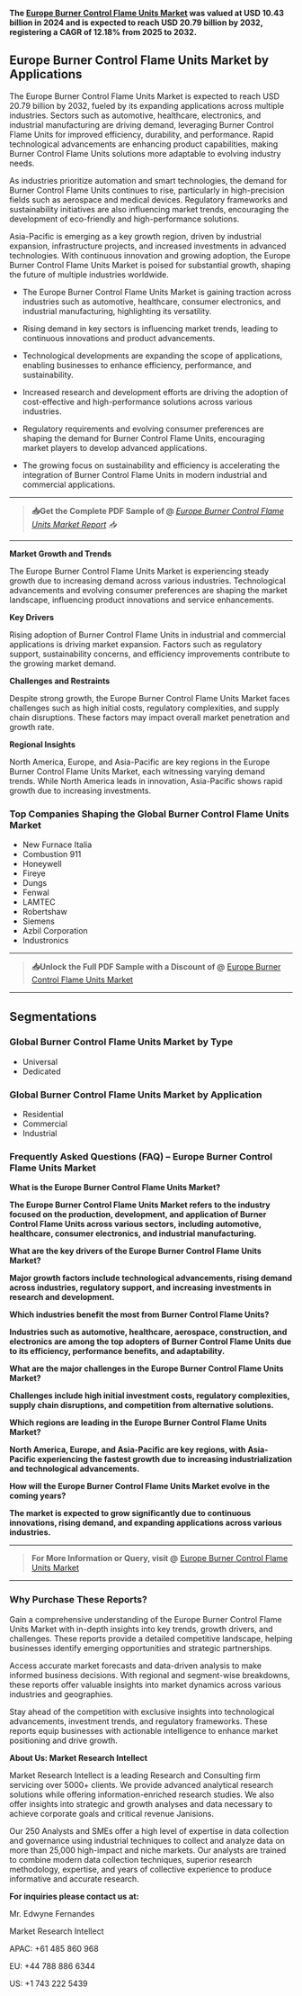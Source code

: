 <p><strong>The <a href="https://www.marketresearchintellect.com/download-sample/?rid=1036561&amp;utm_source=Pulse-April-Europe&amp;utm_medium=852">Europe Burner Control Flame Units Market</a> was valued at USD 10.43 billion in 2024 and is expected to reach USD 20.79 billion by 2032, registering a CAGR of 12.18% from 2025 to 2032.</strong></p><h2>Europe Burner Control Flame Units Market by Applications&nbsp;</h2><p><p>The Europe Burner Control Flame Units Market is expected to reach USD 20.79 billion by 2032, fueled by its expanding applications across multiple industries. Sectors such as automotive, healthcare, electronics, and industrial manufacturing are driving demand, leveraging Burner Control Flame Units for improved efficiency, durability, and performance. Rapid technological advancements are enhancing product capabilities, making Burner Control Flame Units solutions more adaptable to evolving industry needs.</p><p>As industries prioritize automation and smart technologies, the demand for Burner Control Flame Units continues to rise, particularly in high-precision fields such as aerospace and medical devices. Regulatory frameworks and sustainability initiatives are also influencing market trends, encouraging the development of eco-friendly and high-performance solutions.</p><p>Asia-Pacific is emerging as a key growth region, driven by industrial expansion, infrastructure projects, and increased investments in advanced technologies. With continuous innovation and growing adoption, the Europe Burner Control Flame Units Market is poised for substantial growth, shaping the future of multiple industries worldwide.</p></p><ul><li><p>The Europe Burner Control Flame Units Market is gaining traction across industries such as automotive, healthcare, consumer electronics, and industrial manufacturing, highlighting its versatility.</p></li><li><p>Rising demand in key sectors is influencing market trends, leading to continuous innovations and product advancements.</p></li><li><p>Technological developments are expanding the scope of applications, enabling businesses to enhance efficiency, performance, and sustainability.</p></li><li><p>Increased research and development efforts are driving the adoption of cost-effective and high-performance solutions across various industries.</p></li><li><p>Regulatory requirements and evolving consumer preferences are shaping the demand for Burner Control Flame Units, encouraging market players to develop advanced applications.</p></li><li><p>The growing focus on sustainability and efficiency is accelerating the integration of Burner Control Flame Units in modern industrial and commercial applications.</p></li></ul><hr /><blockquote><p><strong><span class="font-[700]">📥Get the Complete PDF Sample of @ </span></strong><em><span class="font-[700]"><a href="https://www.marketresearchintellect.com/download-sample/?rid=1036561&amp;utm_source=Pulse-April-Europe&amp;utm_medium=852" target="_blank" data-tracking-control-name="article-ssr-frontend-pulse_little-text-block" data-tracking-will-navigate="" data-test-link="">Europe Burner Control Flame Units Market Report</a>&nbsp;📥</span></em></p></blockquote><hr /><p class="" data-start="77" data-end="360"><strong data-start="77" data-end="105">Market Growth and Trends</strong></p><p class="" data-start="77" data-end="360">The Europe Burner Control Flame Units Market is experiencing steady growth due to increasing demand across various industries. Technological advancements and evolving consumer preferences are shaping the market landscape, influencing product innovations and service enhancements.</p><p class="" data-start="362" data-end="606"><strong data-start="362" data-end="377">Key Drivers</strong></p><p class="" data-start="362" data-end="606">Rising adoption of Burner Control Flame Units in industrial and commercial applications is driving market expansion. Factors such as regulatory support, sustainability concerns, and efficiency improvements contribute to the growing market demand.</p><p class="" data-start="608" data-end="849"><strong data-start="608" data-end="637">Challenges and Restraints</strong></p><p class="" data-start="608" data-end="849">Despite strong growth, the Europe Burner Control Flame Units Market faces challenges such as high initial costs, regulatory complexities, and supply chain disruptions. These factors may impact overall market penetration and growth rate.</p><p class="" data-start="851" data-end="1095"><strong data-start="851" data-end="872">Regional Insights</strong></p><p class="" data-start="851" data-end="1095">North America, Europe, and Asia-Pacific are key regions in the Europe Burner Control Flame Units Market, each witnessing varying demand trends. While North America leads in innovation, Asia-Pacific shows rapid growth due to increasing investments.</p><p><h3>Top Companies Shaping the Global Burner Control Flame Units Market </h3><ul><li>New Furnace Italia</li><li>Combustion 911</li><li>Honeywell</li><li>Fireye</li><li>Dungs</li><li>Fenwal</li><li>LAMTEC</li><li>Robertshaw</li><li>Siemens</li><li>Azbil Corporation</li><li>Industronics</li></ul></p><hr /><blockquote><p><strong>📥Unlock the Full PDF Sample with a Discount of @</strong> <a href="https://www.marketresearchintellect.com/ask-for-discount/?rid=1036561&amp;utm_source=Pulse-April-Europe&amp;utm_medium=852">Europe Burner Control Flame Units Market</a></p></blockquote><hr /><p><h2>Segmentations</h2><h3>Global Burner Control Flame Units Market by Type</h3><ul><li>Universal</li><li>Dedicated</li></ul><h3>Global Burner Control Flame Units Market by Application</h3><ul><li>Residential</li><li>Commercial</li><li>Industrial</li></ul></p><h3><strong>Frequently Asked Questions (FAQ) &ndash; Europe Burner Control Flame Units Market</strong></h3><p><strong>What is the Europe Burner Control Flame Units Market?</strong></p><p><strong>The Europe Burner Control Flame Units Market refers to the industry focused on the production, development, and application of Burner Control Flame Units across various sectors, including automotive, healthcare, consumer electronics, and industrial manufacturing.</strong></p><p><strong>What are the key drivers of the Europe Burner Control Flame Units Market?</strong></p><p><strong>Major growth factors include technological advancements, rising demand across industries, regulatory support, and increasing investments in research and development.</strong></p><p><strong>Which industries benefit the most from Burner Control Flame Units?</strong></p><p><strong>Industries such as automotive, healthcare, aerospace, construction, and electronics are among the top adopters of Burner Control Flame Units due to its efficiency, performance benefits, and adaptability.</strong></p><p><strong>What are the major challenges in the Europe Burner Control Flame Units Market?</strong></p><p><strong>Challenges include high initial investment costs, regulatory complexities, supply chain disruptions, and competition from alternative solutions.</strong></p><p><strong>Which regions are leading in the Europe Burner Control Flame Units Market?</strong></p><p><strong>North America, Europe, and Asia-Pacific are key regions, with Asia-Pacific experiencing the fastest growth due to increasing industrialization and technological advancements.</strong></p><p><strong>How will the Europe Burner Control Flame Units Market evolve in the coming years?</strong></p><p><strong>The market is expected to grow significantly due to continuous innovations, rising demand, and expanding applications across various industries.</strong></p><hr /><blockquote><p><span class="font-[700]"><strong>For More Information or Query, visit&nbsp;@</strong>&nbsp;</span><span class="font-[700]"><a href="https://www.marketresearchintellect.com/product/burner-control-flame-units-market/?utm_source=Linkedin&utm_medium=852" target="_blank" data-tracking-control-name="article-ssr-frontend-pulse_little-text-block" data-tracking-will-navigate="" data-test-link="">Europe Burner Control Flame Units Market</a></span></p></blockquote><hr /><h3><strong data-start="0" data-end="31">Why Purchase These Reports?</strong></h3><p class="" data-start="35" data-end="297">Gain a comprehensive understanding of the Europe Burner Control Flame Units Market with in-depth insights into key trends, growth drivers, and challenges. These reports provide a detailed competitive landscape, helping businesses identify emerging opportunities and strategic partnerships.</p><p class="" data-start="299" data-end="540">Access accurate market forecasts and data-driven analysis to make informed business decisions. With regional and segment-wise breakdowns, these reports offer valuable insights into market dynamics across various industries and geographies.</p><p class="" data-start="542" data-end="784">Stay ahead of the competition with exclusive insights into technological advancements, investment trends, and regulatory frameworks. These reports equip businesses with actionable intelligence to enhance market positioning and drive growth.</p><p><strong><span class="font-[700]">About Us: Market Research Intellect</span></strong></p><p><span class="">Market Research Intellect is a leading Research and Consulting firm servicing over 5000+ clients. We provide advanced analytical research solutions while offering information-enriched research studies.&nbsp;</span>We also offer insights into strategic and growth analyses and data necessary to achieve corporate goals and critical revenue Janisions.</p><p><span class="">Our 250 Analysts and SMEs offer a high level of expertise in data collection and governance using industrial techniques to collect and analyze data on more than 25,000 high-impact and niche markets. Our analysts are trained to combine modern data collection techniques, superior research methodology, expertise, and years of collective experience to produce informative and accurate research.</span></p><p><strong>For inquiries please contact us at:</strong></p><p>Mr. Edwyne Fernandes</p><p>Market Research Intellect</p><p>APAC: +61 485 860 968</p><p>EU: +44 788 886 6344</p><p>US: +1 743 222 5439</p>